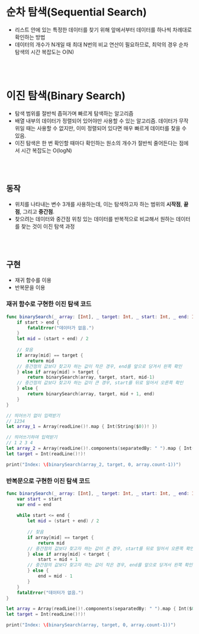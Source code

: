 # 순차 탐색(Sequential Search)
- 리스트 안에 있는 특정한 데이터를 찾기 위해 앞에서부터 데이터를 하나씩 차례대로 확인하는 방법
- 데이터의 개수가 N개일 때 최대 N번의 비교 연산이 필요하므로, 최악의 경우 순차 탐색의 시간 복잡도는 O(N)


<br></br>
# 이진 탐색(Binary Search)
- 탐색 범위를 절반씩 좁혀가며 빠르게 탐색하는 알고리즘
- 배열 내부의 데이터가 정렬되어 있어야만 사용할 수 있는 알고리즘. 데이터가 무작위일 때는 사용할 수 없지만, 이미 정렬되어 있다면 매우 빠르게 데이터를 찾을 수 있음.
- 이진 탐색은 한 번 확인할 때마다 확인하는 원소의 개수가 절반씩 줄어든다는 점에서 시간 복잡도는 O(logN)


<br></br>
## 동작
- 위치를 나타내는 변수 3개를 사용하는데, 이는 탐색하고자 하는 범위의 **시작점**, **끝점**, 그리고 **중간점**.
- 찾으려는 데이터와 중간점 위칭 있는 데이터를 반복적으로 비교해서 원하는 데이터를 찾는 것이 이진 탐색 과정

<br></br>
## 구현
- 재귀 함수를 이용
- 반복문을 이용

### 재귀 함수로 구현한 이진 탐색 코드
```swift
func binarySearch(_ array: [Int], _ target: Int, _ start: Int, _ end: Int) -> Int {
    if start > end {
        fatalError("데이터가 없음.")
    }
    let mid = (start + end) / 2
    
    // 찾음
    if array[mid] == target {
        return mid
    // 중간점의 값보다 찾고자 하는 값이 작은 경우, end를 앞으로 당겨서 왼쪽 확인
    } else if array[mid] > target {
        return binarySearch(array, target, start, mid-1)
    // 중간점의 값보다 찾고자 하는 값이 큰 경우, start를 뒤로 밀어서 오른쪽 확인
    } else {
        return binarySearch(array, target, mid + 1, end)
    }
}

// 띄어쓰기 없이 입력받기
// 1234
let array_1 = Array(readLine()!.map { Int(String($0))! })

// 띄어쓰기하여 입력받기
// 1 2 3 4
let array_2 = Array(readLine()!.components(separatedBy: " ").map { Int($0)!} )
let target = Int(readLine()!)!

print("Index: \(binarySearch(array_2, target, 0, array.count-1))")
```

### 반복문으로 구현한 이진 탐색 코드
```swift
func binarySearch(_ array: [Int], _ target: Int, _ start: Int, _ end: Int) -> Int {
    var start = start
    var end = end
    
    while start <= end {
        let mid = (start + end) / 2
        
        // 찾음
        if array[mid] == target {
            return mid
        // 중간점의 값보다 찾고자 하는 값이 큰 경우, start를 뒤로 밀어서 오른쪽 확인
        } else if array[mid] < target {
            start = mid + 1
        // 중간점의 값보다 찾고자 하는 값이 작은 경우, end를 앞으로 당겨서 왼쪽 확인
        } else {
            end = mid - 1
        }
    }
    fatalError("데이터가 없음.")
}

let array = Array(readLine()!.components(separatedBy: " ").map { Int($0)!} )
let target = Int(readLine()!)!

print("Index: \(binarySearch(array, target, 0, array.count-1))")
```
